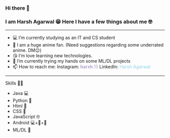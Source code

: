 ### Hi there 👋
### I am Harsh Agarwal 😁 Here I have a few things about me 🤓

<hr/>

- 💻 I’m currently studying as an IT and CS student
- 🗼 I am a huge anime fan. (Need suggestions regarding some underrated anime. DM😉)
- 😘 I’m love learning new technologies.
- 🤔 I’m currently trying my hands on some ML/DL projects
- 📫 How to reach me: Instagram: <a href="https://www.instagram.com/__harxh__.15/" style="text-decoration:none; color: #B1A2CA ">__harxh__.15</a>   LinkedIn: <a href="www.linkedin.com/in/harsh-agarwal-199a5b250" style="text-decoration:none; color: #8BD3E6 ">Harsh Agarwal</a>

<hr/>

Skills 💪🏻
- Java 💻
- Python 🐍
- Html 🩻
- CSS 💄
- JavaScript 🤓
- Android 💻+🩻+💄
- ML/DL 🤖
